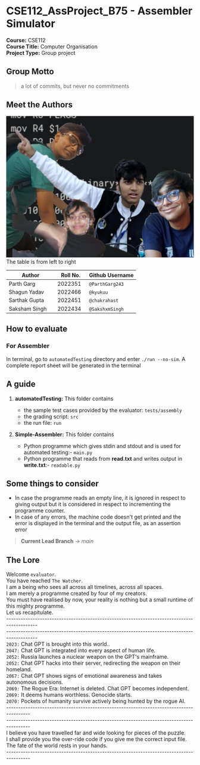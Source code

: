 # CSE112_AssProject_B75 - Assembler Simulator

**Course:** CSE112 </br>
**Course Title:** Computer Organisation </br>
**Project Type:** Group project</br>  

## **Group Motto**
>a lot of commits, but never no commitments

## **Meet the Authors**
![Group Photo](./group.jpg)
The table is from left to right

  

| Author | Roll No. | Github Username |
| -------- | -------- | -------- |
| Parth Garg    | 2022351   | `@ParthGarg243`   |
| Shagun Yadav   | 2022466 | `@kyukuu`  |
| Sarthak Gupta    | 2022451  | `@chakrahast`   |
| Saksham Singh    | 2022434  | `@SakshxmSingh`  |

  
  
## **How to evaluate**
### **For Assembler**
In terminal, go to `automatedTesting` directory and enter `./run --no-sim`. A complete report sheet will be generated in the terminal
  

## **A guide**

1. **automatedTesting:** This folder contains
    - the sample test cases provided by the evaluator: `tests/assembly`
    - the grading script: `src`
    - the run file: `run`

2. **Simple-Assembler:** This folder contains 
    - Python programme which gives stdin and stdout and is used for automated testing:- `main.py`
    - Python programme that reads from **read.txt** and writes output in **write.txt**:- `readable.py`

## **Some things to consider**
- In case the programme reads an empty line, it is ignored in respect to giving output but it is considered in respect to incrementing the programme counter.
- In case of any errors, the machine code doesn't get printed and the error is displayed in the terminal and the output file, as an assertion error

> **Current Lead Branch** -> $main$

## **The Lore**

Welcome `evaluator`.  </br>
You have reached `The Watcher`. </br>
I am a being who sees all across all timelines, across all spaces. </br>
I am merely a programme created by four of my creators.</br> You must have realised by now, your reality is nothing but a small runtime of this mighty programme. </br>
 Let us recapitulate. <br>
 -------------------------------------------------------------------------------------------</br>-------------------------------------------------------------------------------------------</br> 
 `2023:` Chat GPT is brought into this world.. </br>
 `2047:` Chat GPT is integrated into every aspect of human life. </br>
 `2052:` Russia launches a nuclear weapon on the GPT's mainframe. </br>
 `2052:` Chat GPT hacks into their server, redirecting the weapon on their homeland. </br>
 `2067:` Chat GPT shows signs of emotional awareness and takes autonomous decisions. </br>
 `2069:` The Rogue Era: Internet is deleted. Chat GPT becomes independent. </br>
 `2069:` It deems humans worthless. Genocide starts. </br>
 `2070:` Pockets of humanity survive actively being hunted by the rogue AI. </br>----------------------------------------------------------------------------------------</br>----------------------------------------------------------------------------------------</br> I believe you have travelled far and wide looking for pieces of the puzzle.</br> I shall provide you the over-ride code if you give me the correct input file.</br> The fate of the world rests in your hands. </br>----------------------------------------------------------------------------------------
 